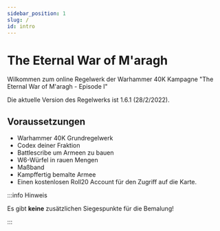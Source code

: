 ```yaml
---
sidebar_position: 1
slug: /
id: intro
---
```


# The Eternal War of M'aragh
Wilkommen zum online Regelwerk der Warhammer 40K Kampagne "The Eternal War of M'aragh - Episode I"

Die aktuelle Version des Regelwerks ist 1.6.1 (28/2/2022).

## Voraussetzungen

- Warhammer 40K Grundregelwerk
- Codex deiner Fraktion
- Battlescribe um Armeen zu bauen
- W6-Würfel in rauen Mengen
- Maßband
- Kampffertig bemalte Armee 
- Einen kostenlosen Roll20 Account für den Zugriff auf die Karte.

:::info Hinweis

Es gibt **keine** zusätzlichen Siegespunkte für die Bemalung!

:::